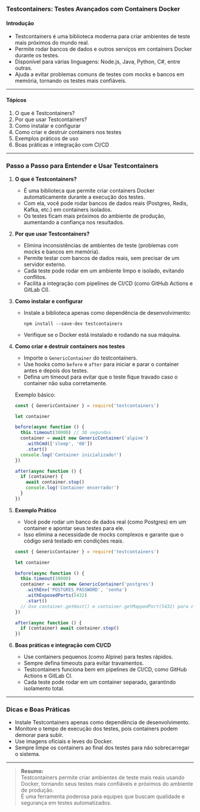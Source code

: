 ### **Testcontainers: Testes Avançados com Containers Docker**

#### Introdução

- Testcontainers é uma biblioteca moderna para criar ambientes de teste mais próximos do mundo real.
- Permite rodar bancos de dados e outros serviços em containers Docker durante os testes.
- Disponível para várias linguagens: Node.js, Java, Python, C#, entre outras.
- Ajuda a evitar problemas comuns de testes com mocks e bancos em memória, tornando os testes mais confiáveis.

---

#### Tópicos

1. O que é Testcontainers?
2. Por que usar Testcontainers?
3. Como instalar e configurar
4. Como criar e destruir containers nos testes
5. Exemplos práticos de uso
6. Boas práticas e integração com CI/CD

---

### Passo a Passo para Entender e Usar Testcontainers

1. **O que é Testcontainers?**

   - É uma biblioteca que permite criar containers Docker automaticamente durante a execução dos testes.
   - Com ela, você pode rodar bancos de dados reais (Postgres, Redis, Kafka, etc.) em containers isolados.
   - Os testes ficam mais próximos do ambiente de produção, aumentando a confiança nos resultados.

2. **Por que usar Testcontainers?**

   - Elimina inconsistências de ambientes de teste (problemas com mocks e bancos em memória).
   - Permite testar com bancos de dados reais, sem precisar de um servidor externo.
   - Cada teste pode rodar em um ambiente limpo e isolado, evitando conflitos.
   - Facilita a integração com pipelines de CI/CD (como GitHub Actions e GitLab CI).

3. **Como instalar e configurar**

   - Instale a biblioteca apenas como dependência de desenvolvimento:
     ```
     npm install --save-dev testcontainers
     ```
   - Verifique se o Docker está instalado e rodando na sua máquina.

4. **Como criar e destruir containers nos testes**

   - Importe o `GenericContainer` do testcontainers.
   - Use hooks como `before` e `after` para iniciar e parar o container antes e depois dos testes.
   - Defina um timeout para evitar que o teste fique travado caso o container não suba corretamente.

   Exemplo básico:

   ```javascript
   const { GenericContainer } = require('testcontainers')

   let container

   before(async function () {
     this.timeout(30000) // 30 segundos
     container = await new GenericContainer('alpine')
       .withCmd(['sleep', '60'])
       .start()
     console.log('Container inicializado!')
   })

   after(async function () {
     if (container) {
       await container.stop()
       console.log('Container encerrado!')
     }
   })
   ```

5. **Exemplo Prático**

   - Você pode rodar um banco de dados real (como Postgres) em um container e apontar seus testes para ele.
   - Isso elimina a necessidade de mocks complexos e garante que o código será testado em condições reais.

   ```javascript
   const { GenericContainer } = require('testcontainers')

   let container

   before(async function () {
     this.timeout(30000)
     container = await new GenericContainer('postgres')
       .withEnv('POSTGRES_PASSWORD', 'senha')
       .withExposedPorts(5432)
       .start()
     // Use container.getHost() e container.getMappedPort(5432) para conectar ao banco nos testes
   })

   after(async function () {
     if (container) await container.stop()
   })
   ```

6. **Boas práticas e integração com CI/CD**

   - Use containers pequenos (como Alpine) para testes rápidos.
   - Sempre defina timeouts para evitar travamentos.
   - Testcontainers funciona bem em pipelines de CI/CD, como GitHub Actions e GitLab CI.
   - Cada teste pode rodar em um container separado, garantindo isolamento total.

---

### Dicas e Boas Práticas

- Instale Testcontainers apenas como dependência de desenvolvimento.
- Monitore o tempo de execução dos testes, pois containers podem demorar para subir.
- Use imagens oficiais e leves do Docker.
- Sempre limpe os containers ao final dos testes para não sobrecarregar o sistema.

---

> **Resumo:**  
> Testcontainers permite criar ambientes de teste mais reais usando Docker, tornando seus testes mais confiáveis e próximos do ambiente de produção.  
> É uma ferramenta poderosa para equipes que buscam qualidade e segurança em testes automatizados.
